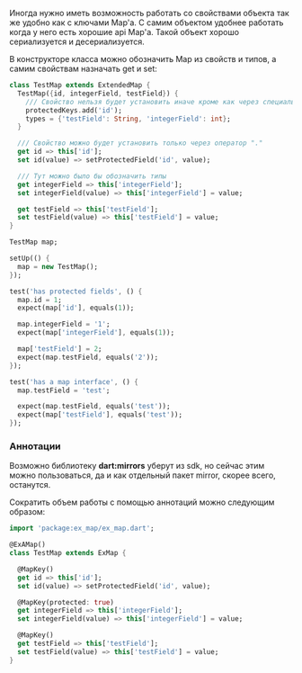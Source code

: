 Иногда нужно иметь возможность работать со свойствами объекта так же удобно как с ключами Map'a. С самим объектом удобнее работать когда у него есть хорошие api Map'a. Такой объект хорошо сериализуется и десериализуется.

В конструкторе классa можно обозначить Map из свойств и типов, а самим свойствам назначать get и set:

```dart
class TestMap extends ExtendedMap {
  TestMap({id, integerField, testField}) {
    /// Свойство нельзя будет установить иначе кроме как через специальный метод
    protectedKeys.add('id');
    types = {'testField': String, 'integerField': int};
  }

  /// Свойство можно будет установить только через оператор "."
  get id => this['id'];
  set id(value) => setProtectedField('id', value);

  /// Тут можно было бы обозначить типы
  get integerField => this['integerField'];
  set integerField(value) => this['integerField'] = value;

  get testField => this['testField'];
  set testField(value) => this['testField'] = value;
}

```

```dart
TestMap map;

setUp(() {
  map = new TestMap();
});

test('has protected fields', () {
  map.id = 1;
  expect(map['id'], equals(1));

  map.integerField = '1';
  expect(map['integerField'], equals(1));

  map['testField'] = 2;
  expect(map.testField, equals('2'));
});

test('has a map interface', () {
  map.testField = 'test';

  expect(map.testField, equals('test'));
  expect(map['testField'], equals('test'));
});
```

### Аннотации

 Возможно библиотеку **dart:mirrors** уберут из sdk, но сейчас этим можно пользоваться, да и как отдельный пакет mirror, скорее всего, останутся.

  Сократить объем работы с помощью аннотаций можно следующим образом:
``` dart
import 'package:ex_map/ex_map.dart';

@ExAMap()
class TestMap extends ExMap {

  @MapKey()
  get id => this['id'];
  set id(value) => setProtectedField('id', value);

  @MapKey(protected: true)
  get integerField => this['integerField'];
  set integerField(value) => this['integerField'] = value;

  @MapKey()
  get testField => this['testField'];
  set testField(value) => this['testField'] = value;
}

```
